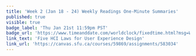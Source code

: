 ```yaml
---
title: 'Week 2 (Jan 18 - 24) Weekly Readings One-Minute Summaries'
published: true
visible: true
badge_label: 'Thu Jan 21st 11:59pm PST'
badge_url: 'https://www.timeanddate.com/worldclock/fixedtime.html?msg=Week+2+%28Sep+12+-+18%29+Weekly+Readings+One-Minute+Summaries+Due+Date&iso=20210121T2359&p1=256'
link_text: 'Five HCI Laws for User Experience Design'
link_url: 'https://canvas.sfu.ca/courses/59869/assignments/583034'
---
```

